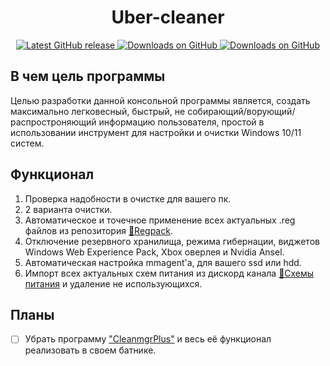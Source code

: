 <h1 align="center"> Uber-cleaner </h1>

<p align="center">
 
<a href="https://github.com/Vijorich/Uber-cleaner/releases/latest" target="_blank">
 <img alt="Latest GitHub release" src="https://img.shields.io/github/v/release/Vijorich/Uber-cleaner?color=1271b5&label=%D0%A0%D0%B5%D0%BB%D0%B8%D0%B7&style=for-the-badge" />
</a>
<a href="https://github.com/Vijorich/Uber-cleaner/releases/latest" target="_blank">
 <img alt="Downloads on GitHub" src="https://img.shields.io/github/downloads/Vijorich/Uber-cleaner/total?color=%2371af13&label=%D0%97%D0%B0%D0%B3%D1%80%D1%83%D0%B7%D0%BE%D0%BA&style=for-the-badge" />
</a>

<a href="https://github.com/Vijorich/Uber-cleaner/releases/latest" target="_blank">
 <img alt="Downloads on GitHub" src="https://img.shields.io/github/last-commit/Vijorich/Uber-cleaner?label=%D0%9F%D0%BE%D1%81%D0%BB%D0%B5%D0%B4%D0%BD%D0%B8%D0%B9%20%D0%BA%D0%BE%D0%BC%D0%BC%D0%B8%D1%82&style=for-the-badge" />
</a>
 
</p>

## В чем цель программы
Целью разработки данной консольной программы является, создать максимально легковесный, быстрый, не собирающий/ворующий/распростроняющий информацию пользователя, простой в использовании инструмент для настройки и очистки Windows 10/11 систем.
## Функционал
1. Проверка надобности в очистке для вашего пк.
2. 2 варианта очистки.
3. Автоматическое и точечное применение всех актуальных .reg файлов из репозитория [📘Regpack](https://github.com/donkrage/regpack).
4. Отключение резервного хранилища, режима гибернации, виджетов Windows Web Experience Pack, Xbox оверлея и Nvidia Ansel.
5. Автоматическая настройка mmagent'а, для вашего ssd или hdd.
6. Импорт всех актуальных схем питания из дискорд канала [🔋Схемы питания](https://discord.com/channels/778615813011537942/998567667579502623) и удаление не использующихся.
## Планы
- [ ] Убрать программу ["CleanmgrPlus"](https://github.com/builtbybel/CleanmgrPlus) и весь её функционал реализовать в своем батнике.
